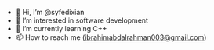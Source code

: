 - 👋 Hi, I’m @syfedixian
- 👀 I’m interested in software development
- 🌱 I’m currently learning C++
- 📫 How to reach me (ibrahimabdalrahman003@gmail.com)

<!---
syfedixian/syfedixian is a ✨ special ✨ repository because its `README.md` (this file) appears on your GitHub profile.
You can click the Preview link to take a look at your changes.
--->

